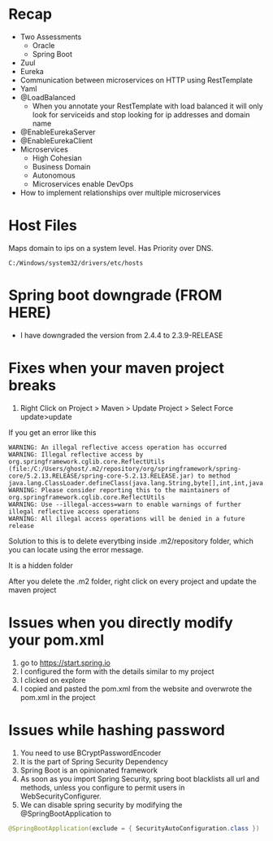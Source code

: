 # Recap

- Two Assessments
    - Oracle
    - Spring Boot
- Zuul
- Eureka
- Communication between microservices on HTTP using RestTemplate
- Yaml
- @LoadBalanced
    - When you annotate your RestTemplate with load balanced it will only look for serviceids and stop looking for ip addresses and domain name
- @EnableEurekaServer
- @EnableEurekaClient
- Microservices
    - High Cohesian
    - Business Domain
    - Autonomous
    - Microservices enable DevOps
- How to implement relationships over multiple microservices


# Host Files

Maps domain to ips on a system level. Has Priority over DNS.

`C:/Windows/system32/drivers/etc/hosts`

# Spring boot downgrade (FROM HERE)

- I have downgraded the version from 2.4.4 to 2.3.9-RELEASE

# Fixes when your maven project breaks

1. Right Click on Project > Maven > Update Project > Select Force update>update

If you get an error like this

```
WARNING: An illegal reflective access operation has occurred
WARNING: Illegal reflective access by org.springframework.cglib.core.ReflectUtils (file:/C:/Users/ghost/.m2/repository/org/springframework/spring-core/5.2.13.RELEASE/spring-core-5.2.13.RELEASE.jar) to method java.lang.ClassLoader.defineClass(java.lang.String,byte[],int,int,java.security.ProtectionDomain)
WARNING: Please consider reporting this to the maintainers of org.springframework.cglib.core.ReflectUtils
WARNING: Use --illegal-access=warn to enable warnings of further illegal reflective access operations
WARNING: All illegal access operations will be denied in a future release
```

Solution to this is to delete everytbing inside .m2/repository folder, which you can locate using the error message.

It is a hidden folder

After you delete the .m2 folder, right click on every project and update the maven project

# Issues when you directly modify your pom.xml

1. go to https://start.spring.io
2. I configured the form with the details similar to my project
3. I clicked on explore
4. I copied and pasted the pom.xml from the website and overwrote the pom.xml in the project

# Issues while hashing password

1. You need to use BCryptPasswordEncoder
2. It is the part of Spring Security Dependency
3. Spring Boot is an opinionated framework
4. As soon as you import Spring Security, spring boot blacklists all url and methods, unless you configure to permit users in WebSecurityConfigurer.
5. We can disable spring security by modifying the @SpringBootApplication to 

```java
@SpringBootApplication(exclude = { SecurityAutoConfiguration.class })
```
